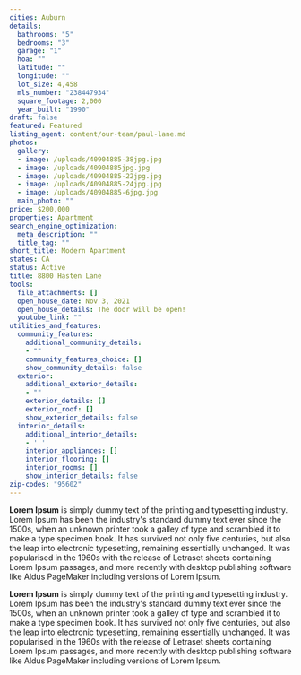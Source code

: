 ```yaml
---
cities: Auburn
details:
  bathrooms: "5"
  bedrooms: "3"
  garage: "1"
  hoa: ""
  latitude: ""
  longitude: ""
  lot_size: 4,458
  mls_number: "238447934"
  square_footage: 2,000
  year_built: "1990"
draft: false
featured: Featured
listing_agent: content/our-team/paul-lane.md
photos:
  gallery:
  - image: /uploads/40904885-38jpg.jpg
  - image: /uploads/40904885jpg.jpg
  - image: /uploads/40904885-22jpg.jpg
  - image: /uploads/40904885-24jpg.jpg
  - image: /uploads/40904885-6jpg.jpg
  main_photo: ""
price: $200,000
properties: Apartment
search_engine_optimization:
  meta_description: ""
  title_tag: ""
short_title: Modern Apartment
states: CA
status: Active
title: 8800 Hasten Lane
tools:
  file_attachments: []
  open_house_date: Nov 3, 2021
  open_house_details: The door will be open!
  youtube_link: ""
utilities_and_features:
  community_features:
    additional_community_details:
    - ""
    community_features_choice: []
    show_community_details: false
  exterior:
    additional_exterior_details:
    - ""
    exterior_details: []
    exterior_roof: []
    show_exterior_details: false
  interior_details:
    additional_interior_details:
    - ' '
    interior_appliances: []
    interior_flooring: []
    interior_rooms: []
    show_interior_details: false
zip-codes: "95602"
---
```

**Lorem Ipsum**&nbsp;is simply dummy text of the printing and typesetting industry. Lorem Ipsum has been the industry's standard dummy text ever since the 1500s, when an unknown printer took a galley of type and scrambled it to make a type specimen book. It has survived not only five centuries, but also the leap into electronic typesetting, remaining essentially unchanged. It was popularised in the 1960s with the release of Letraset sheets containing Lorem Ipsum passages, and more recently with desktop publishing software like Aldus PageMaker including versions of Lorem Ipsum.

**Lorem Ipsum**&nbsp;is simply dummy text of the printing and typesetting industry. Lorem Ipsum has been the industry's standard dummy text ever since the 1500s, when an unknown printer took a galley of type and scrambled it to make a type specimen book. It has survived not only five centuries, but also the leap into electronic typesetting, remaining essentially unchanged. It was popularised in the 1960s with the release of Letraset sheets containing Lorem Ipsum passages, and more recently with desktop publishing software like Aldus PageMaker including versions of Lorem Ipsum.
